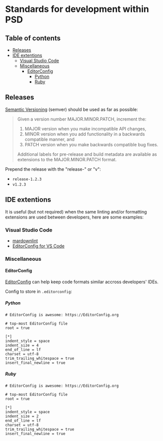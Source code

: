 # Standards for development within PSD

## Table of contents

<!-- toc -->

- [Releases](#releases)
- [IDE extentions](#ide-extentions)
  * [Visual Studio Code](#visual-studio-code)
  * [Miscellaneous](#miscellaneous)
    + [EditorConfig](#editorconfig)
      - [Python](#python)
      - [Ruby](#ruby)

<!-- tocstop -->

## Releases

[Semantic Versioning](https://semver.org/) (semver) should be used as far as possible:
> Given a version number MAJOR.MINOR.PATCH, increment the:
>
> 1. MAJOR version when you make incompatible API changes,
> 1. MINOR version when you add functionality in a backwards compatible manner, and
> 1. PATCH version when you make backwards compatible bug fixes.
>
> Additional labels for pre-release and build metadata are available as extensions to the MAJOR.MINOR.PATCH format.

Prepend the release with the "release-" or "v":

* `release-1.2.3`
* `v1.2.3`

## IDE extentions

It is useful (but not required) when the same linting and/or formatting extensions are used between developers, here
are some examples:

### Visual Studio Code

* [mardownlint](https://marketplace.visualstudio.com/items?itemName=DavidAnson.vscode-markdownlint)
* [EditorConfig for VS Code](https://marketplace.visualstudio.com/items?itemName=EditorConfig.EditorConfig)

### Miscellaneous

#### EditorConfig

[EditorConfig](https://EditorConfig.org) can help keep code formats similar accross developers' IDEs.

Config to store in `.editorconfig`:

##### Python

```
# EditorConfig is awesome: https://EditorConfig.org

# top-most EditorConfig file
root = true

[*]
indent_style = space
indent_size = 4
end_of_line = lf
charset = utf-8
trim_trailing_whitespace = true
insert_final_newline = true
```

##### Ruby

```
# EditorConfig is awesome: https://EditorConfig.org

# top-most EditorConfig file
root = true

[*]
indent_style = space
indent_size = 2
end_of_line = lf
charset = utf-8
trim_trailing_whitespace = true
insert_final_newline = true
```
